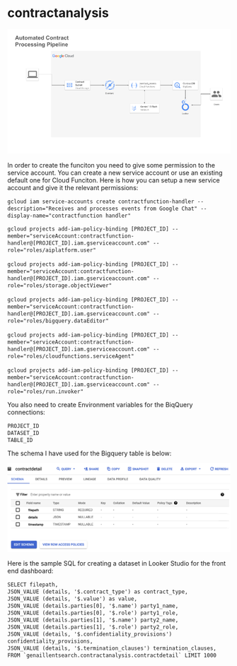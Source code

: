 # contractanalysis


 ![alt text](image.png)

 In order to create the funciton you need to give some permission to the service account. You can create a new service account or use an existing default one for Cloud Funciton. Here is how you can setup a new service account and give it the relevant permissions:

```
gcloud iam service-accounts create contractfunction-handler --description="Receives and processes events from Google Chat" --display-name="contractfunction handler"
```
```
gcloud projects add-iam-policy-binding [PROJECT_ID] --member="serviceAccount:contractfunction-handler@[PROJECT_ID].iam.gserviceaccount.com" --role="roles/aiplatform.user"

gcloud projects add-iam-policy-binding [PROJECT_ID] --member="serviceAccount:contractfunction-handler@[PROJECT_ID].iam.gserviceaccount.com" --role="roles/storage.objectViewer"

gcloud projects add-iam-policy-binding [PROJECT_ID] --member="serviceAccount:contractfunction-handler@[PROJECT_ID].iam.gserviceaccount.com" --role="roles/bigquery.dataEditor"

gcloud projects add-iam-policy-binding [PROJECT_ID] --member="serviceAccount:contractfunction-handler@[PROJECT_ID].iam.gserviceaccount.com" --role="roles/cloudfunctions.serviceAgent"

gcloud projects add-iam-policy-binding [PROJECT_ID] --member="serviceAccount:contractfunction-handler@[PROJECT_ID].iam.gserviceaccount.com" --role="roles/run.invoker"
```

You also need to create Environment variables for the BiqQuery connections:

```
PROJECT_ID
DATASET_ID
TABLE_ID
```

The schema I have used for the Bigquery table is below:

![alt text](image-1.png)

Here is the sample SQL for creating a dataset in Looker Studio for the front end dashboard:

```
SELECT filepath, 
JSON_VALUE (details, '$.contract_type') as contract_type, 
JSON_VALUE (details, '$.value') as value, 
JSON_VALUE (details.parties[0], '$.name') party1_name,
JSON_VALUE (details.parties[0], '$.role') party1_role,
JSON_VALUE (details.parties[1], '$.name') party2_name,
JSON_VALUE (details.parties[1], '$.role') party2_role,
JSON_VALUE (details, '$.confidentiality_provisions') confidentiality_provisions,
JSON_VALUE (details, '$.termination_clauses') termination_clauses,
FROM `genaillentsearch.contractanalysis.contractdetail` LIMIT 1000
```